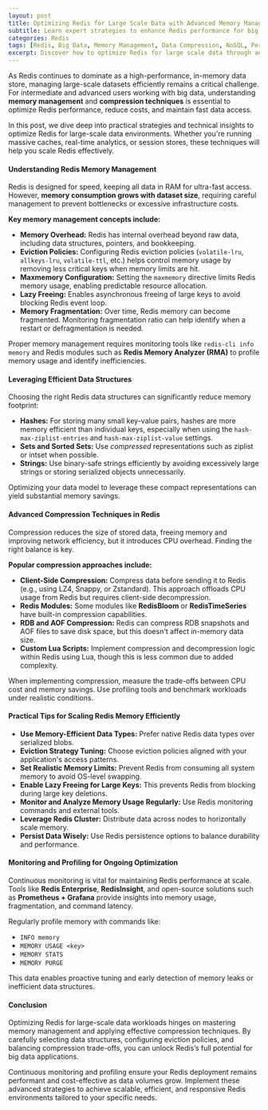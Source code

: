 ```yaml
---
layout: post
title: Optimizing Redis for Large Scale Data with Advanced Memory Management and Compression Techniques
subtitle: Learn expert strategies to enhance Redis performance for big data using efficient memory management and compression methods
categories: Redis
tags: [Redis, Big Data, Memory Management, Data Compression, NoSQL, Performance Optimization, Caching]
excerpt: Discover how to optimize Redis for large scale data through advanced memory management and compression techniques to boost performance and reduce costs.
---
```

As Redis continues to dominate as a high-performance, in-memory data store, managing large-scale datasets efficiently remains a critical challenge. For intermediate and advanced users working with big data, understanding **memory management** and **compression techniques** is essential to optimize Redis performance, reduce costs, and maintain fast data access.

In this post, we dive deep into practical strategies and technical insights to optimize Redis for large-scale data environments. Whether you're running massive caches, real-time analytics, or session stores, these techniques will help you scale Redis effectively.

#### Understanding Redis Memory Management

Redis is designed for speed, keeping all data in RAM for ultra-fast access. However, **memory consumption grows with dataset size**, requiring careful management to prevent bottlenecks or excessive infrastructure costs.

**Key memory management concepts include:**

- **Memory Overhead:** Redis has internal overhead beyond raw data, including data structures, pointers, and bookkeeping.
- **Eviction Policies:** Configuring Redis eviction policies (`volatile-lru`, `allkeys-lru`, `volatile-ttl`, etc.) helps control memory usage by removing less critical keys when memory limits are hit.
- **Maxmemory Configuration:** Setting the `maxmemory` directive limits Redis memory usage, enabling predictable resource allocation.
- **Lazy Freeing:** Enables asynchronous freeing of large keys to avoid blocking Redis event loop.
- **Memory Fragmentation:** Over time, Redis memory can become fragmented. Monitoring fragmentation ratio can help identify when a restart or defragmentation is needed.

Proper memory management requires monitoring tools like `redis-cli info memory` and Redis modules such as **Redis Memory Analyzer (RMA)** to profile memory usage and identify inefficiencies.

#### Leveraging Efficient Data Structures

Choosing the right Redis data structures can significantly reduce memory footprint:

- **Hashes:** For storing many small key-value pairs, hashes are more memory efficient than individual keys, especially when using the `hash-max-ziplist-entries` and `hash-max-ziplist-value` settings.
- **Sets and Sorted Sets:** Use *compressed* representations such as ziplist or intset when possible.
- **Strings:** Use binary-safe strings efficiently by avoiding excessively large strings or storing serialized objects unnecessarily.

Optimizing your data model to leverage these compact representations can yield substantial memory savings.

#### Advanced Compression Techniques in Redis

Compression reduces the size of stored data, freeing memory and improving network efficiency, but it introduces CPU overhead. Finding the right balance is key.

**Popular compression approaches include:**

- **Client-Side Compression:** Compress data before sending it to Redis (e.g., using LZ4, Snappy, or Zstandard). This approach offloads CPU usage from Redis but requires client-side decompression.
- **Redis Modules:** Some modules like **RedisBloom** or **RedisTimeSeries** have built-in compression capabilities.
- **RDB and AOF Compression:** Redis can compress RDB snapshots and AOF files to save disk space, but this doesn't affect in-memory data size.
- **Custom Lua Scripts:** Implement compression and decompression logic within Redis using Lua, though this is less common due to added complexity.

When implementing compression, measure the trade-offs between CPU cost and memory savings. Use profiling tools and benchmark workloads under realistic conditions.

#### Practical Tips for Scaling Redis Memory Efficiently

- **Use Memory-Efficient Data Types:** Prefer native Redis data types over serialized blobs.
- **Eviction Strategy Tuning:** Choose eviction policies aligned with your application's access patterns.
- **Set Realistic Memory Limits:** Prevent Redis from consuming all system memory to avoid OS-level swapping.
- **Enable Lazy Freeing for Large Keys:** This prevents Redis from blocking during large key deletions.
- **Monitor and Analyze Memory Usage Regularly:** Use Redis monitoring commands and external tools.
- **Leverage Redis Cluster:** Distribute data across nodes to horizontally scale memory.
- **Persist Data Wisely:** Use Redis persistence options to balance durability and performance.

#### Monitoring and Profiling for Ongoing Optimization

Continuous monitoring is vital for maintaining Redis performance at scale. Tools like **Redis Enterprise**, **RedisInsight**, and open-source solutions such as **Prometheus + Grafana** provide insights into memory usage, fragmentation, and command latency.

Regularly profile memory with commands like:

- `INFO memory`
- `MEMORY USAGE <key>`
- `MEMORY STATS`
- `MEMORY PURGE`

This data enables proactive tuning and early detection of memory leaks or inefficient data structures.

#### Conclusion

Optimizing Redis for large-scale data workloads hinges on mastering memory management and applying effective compression techniques. By carefully selecting data structures, configuring eviction policies, and balancing compression trade-offs, you can unlock Redis’s full potential for big data applications.

Continuous monitoring and profiling ensure your Redis deployment remains performant and cost-effective as data volumes grow. Implement these advanced strategies to achieve scalable, efficient, and responsive Redis environments tailored to your specific needs.
